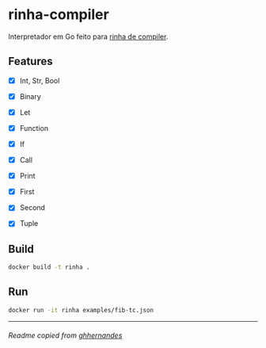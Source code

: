 # rinha-compiler

Interpretador em Go feito para [rinha de compiler](https://github.com/aripiprazole/rinha-de-compiler).

## Features

- [x] Int, Str, Bool
- [x] Binary
- [x] Let
- [x] Function
- [x] If
- [x] Call
- [x] Print
- [x] First
- [x] Second
- [x] Tuple


## Build

```bash
docker build -t rinha .
```

## Run

```bash
docker run -it rinha examples/fib-tc.json
```

---
###### Readme copied from [ghhernandes](https://github.com/ghhernandes/rinha-compiler-go)